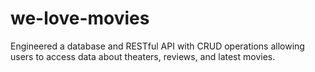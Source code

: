 # we-love-movies

Engineered a database and RESTful API with CRUD operations allowing users to access data about theaters, reviews, and latest movies.
